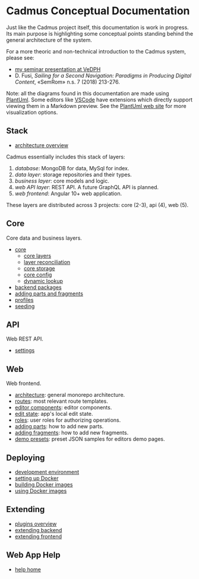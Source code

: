 # Cadmus Conceptual Documentation

Just like the Cadmus project itself, this documentation is work in progress. Its main purpose is highlighting some conceptual points standing behind the general architecture of the system.

For a more theoric and non-technical introduction to the Cadmus system, please see:

- [my seminar presentation at VeDPH](https://www.youtube.com/watch?v=lYykjz26TCg&feature=youtu.be)
- D. Fusi, _Sailing for a Second Navigation: Paradigms in Producing Digital Content_, «SemRom» n.s. 7 (2018) 213-276.

Note: all the diagrams found in this documentation are made using [PlantUml](https://plantuml.com/). Some editors like [VSCode](https://code.visualstudio.com/) have extensions which directly support viewing them in a Markdown preview. See the [PlantUml web site](https://plantuml.com/) for more visualization options.

## Stack

- [architecture overview](./architecture/overview.md)

Cadmus essentially includes this stack of layers:

1. *database*: MongoDB for data, MySql for index.
2. *data layer*: storage repositories and their types.
3. *business layer*: core models and logic.
4. *web API layer*: REST API. A future GraphQL API is planned.
5. *web frontend*: Angular 10+ web application.

These layers are distributed across 3 projects: core (2-3), api (4), web (5).

## Core

Core data and business layers.

- [core](./core/core.md)
  - [core layers](./core/core.layers)
  - [layer reconciliation](./core/layer-reconciliation.md)
  - [core storage](./core/core.storage.md)
  - [core config](./core/core.config.md)
  - [dynamic lookup](./core/dynamic-lookup.md)
- [backend packages](./core/packages.md)
- [adding parts and fragments](./core/adding-parts.md)
- [profiles](./core/profiles.md)
- [seeding](./core/seeding.md)

## API

Web REST API.

- [settings](./api/settings.md)

## Web

Web frontend.

- [architecture](./architecture.md): general monorepo architecture.
- [routes](./routes.md): most relevant route templates.
- [editor components](./editor-components.md): editor components.
- [edit state](./edit-state.md): app's local edit state.
- [roles](./roles.md): user roles for authorizing operations.
- [adding parts](./adding-parts.md): how to add new parts.
- [adding fragments](./adding-fragments.md): how to add new fragments.
- [demo presets](./demo-presets.md): preset JSON samples for editors demo pages.

## Deploying

- [development environment](./deploy/develop.md)
- [setting up Docker](./deploy/docker-setup.md)
- [building Docker images](./deploy/docker-build.md)
- [using Docker images](./deploy/docker-usage.md)

## Extending

- [plugins overview](./plugins/overview.md)
- [extending backend](./plugins/backend.md)
- [extending frontend](./plugins/frontend.md)

## Web App Help

- [help home](./web/help/index.md)
